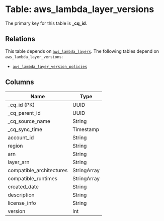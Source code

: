 # Table: aws_lambda_layer_versions



The primary key for this table is **_cq_id**.

## Relations
This table depends on [`aws_lambda_layers`](aws_lambda_layers.md).
The following tables depend on `aws_lambda_layer_versions`:
  - [`aws_lambda_layer_version_policies`](aws_lambda_layer_version_policies.md)

## Columns
| Name          | Type          |
| ------------- | ------------- |
|_cq_id (PK)|UUID|
|_cq_parent_id|UUID|
|_cq_source_name|String|
|_cq_sync_time|Timestamp|
|account_id|String|
|region|String|
|arn|String|
|layer_arn|String|
|compatible_architectures|StringArray|
|compatible_runtimes|StringArray|
|created_date|String|
|description|String|
|license_info|String|
|version|Int|